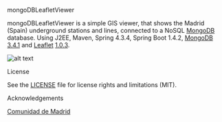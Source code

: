 mongoDBLeafletViewer

mongoDBLeafletViewer is a simple GIS viewer, that shows the Madrid (Spain) underground stations and lines, connected to a NoSQL [MongoDB](https://www.mongodb.com/) database. Using J2EE, Maven, Spring 4.3.4, Spring Boot 1.4.2, [MongoDB](https://www.mongodb.com/) [3.4.1](https://www.mongodb.com/blog/post/mongodb-341-is-released) and [Leaflet](http://leafletjs.com/) [1.0.3](http://cdn.leafletjs.com/leaflet/v1.0.3/leaflet.zip).

![alt text](https://github.com/dcaav/mongoDBLeafletViewer-master/blob/master/snapshot.png)

License

See the [LICENSE](LICENSE.md) file for license rights and limitations (MIT).

Acknowledgements

[Comunidad de Madrid](http://www.madrid.org/nomecalles/DescargaBDTCorte.icm) 
